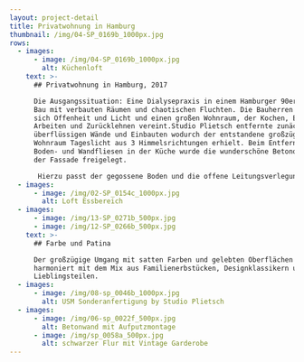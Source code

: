 ```yaml
---
layout: project-detail
title: Privatwohnung in Hamburg
thumbnail: /img/04-SP_0169b_1000px.jpg
rows:
  - images:
      - image: /img/04-SP_0169b_1000px.jpg
        alt: Küchenloft
    text: >-
      ## Privatwohnung in Hamburg, 2017 

      Die Ausgangssituation: Eine Dialysepraxis in einem Hamburger 90er Jahre
      Bau mit verbauten Räumen und chaotischen Fluchten. Die Bauherren wünschten
      sich Offenheit und Licht und einen großen Wohnraum, der Kochen, Essen,
      Arbeiten und Zurücklehnen vereint.Studio Plietsch entfernte zunächst alle
      überflüssigen Wände und Einbauten wodurch der entstandene großzügige
      Wohnraum Tageslicht aus 3 Himmelsrichtungen erhielt. Beim Entfernen der
      Boden- und Wandfliesen in der Küche wurde die wunderschöne Betonoberfläche
      der Fassade freigelegt.

       Hierzu passt der gegossene Boden und die offene Leitungsverlegung in Kupferrohen.Der dreiseitig beflieste Treseneinbau nimmt nicht nur die beiden konkurrierenden Gebäudefluchten in seiner Form auf, sondern dient auch bei gemeinsamen Kochabenden als Mittelpunkt.
  - images:
      - image: /img/02-SP_0154c_1000px.jpg
        alt: Loft Essbereich
  - images:
      - image: /img/13-SP_0271b_500px.jpg
      - image: /img/12-SP_0266b_500px.jpg
    text: >-
      ## Farbe und Patina

      Der großzügige Umgang mit satten Farben und gelebten Oberflächen
      harmoniert mit dem Mix aus Familienerbstücken, Designklassikern und
      Lieblingsteilen.
  - images:
      - image: /img/08-sp_0046b_1000px.jpg
        alt: USM Sonderanfertigung by Studio Plietsch
  - images:
      - image: /img/06-sp_0022f_500px.jpg
        alt: Betonwand mit Aufputzmontage
      - image: /img/sp_0058a_500px.jpg
        alt: schwarzer Flur mit Vintage Garderobe
---
```

